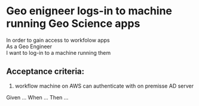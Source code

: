 # Geo enigneer logs-in to machine running Geo Science apps

In order to gain access to workfolow apps  
As a Geo Engineer  
I want to log-in to a machine running them  

## Acceptance criteria:

1. workflow machine on AWS can authenticate with on premisse AD server  

Given ...
When ...
Then ...


